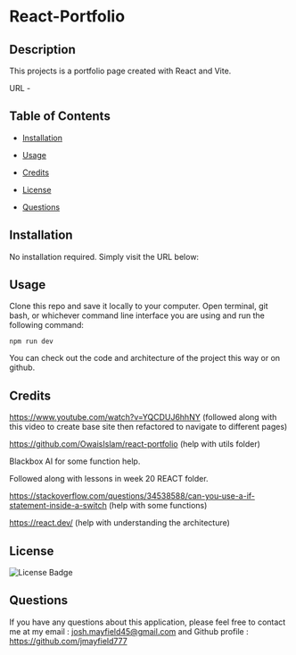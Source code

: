 # React-Portfolio

## Description

This projects is a portfolio page created with React and Vite. 

URL - 


## Table of Contents

 * [Installation](#installation)

 * [Usage](#usage)

 * [Credits](#credits)

 * [License](#license)

 * [Questions](#questions)

## Installation

No installation required. Simply visit the URL below:



## Usage

Clone this repo and save it locally to your computer. Open terminal, git bash, or whichever command line interface you are using and run the following command:

```
npm run dev
```

You can check out the code and architecture of the project this way or on github.

## Credits

https://www.youtube.com/watch?v=YQCDUJ6hhNY (followed along with this video to create base site then refactored to navigate to different pages)

https://github.com/OwaisIslam/react-portfolio (help with utils folder)

Blackbox AI for some function help.

Followed along with lessons in week 20 REACT folder.

https://stackoverflow.com/questions/34538588/can-you-use-a-if-statement-inside-a-switch (help with some functions)

https://react.dev/ (help with understanding the architecture)

## License

![License Badge](https://img.shields.io/badge/license-MIT-blue)

## Questions

If you have any questions about this application, please feel free to contact me at my email : josh.mayfield45@gmail.com and Github profile : https://github.com/jmayfield777